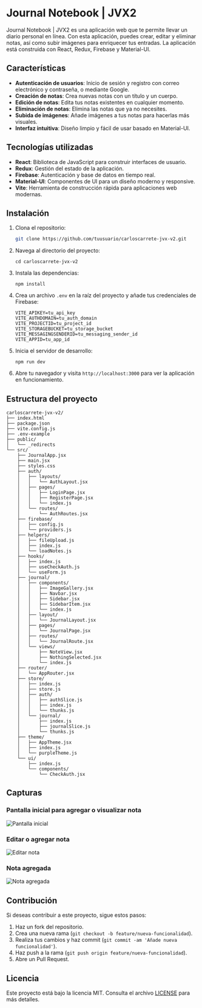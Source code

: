 
# Journal Notebook | JVX2

Journal Notebook | JVX2 es una aplicación web que te permite llevar un diario personal en línea. Con esta aplicación, puedes crear, editar y eliminar notas, así como subir imágenes para enriquecer tus entradas. La aplicación está construida con React, Redux, Firebase y Material-UI.

## Características

- **Autenticación de usuarios**: Inicio de sesión y registro con correo electrónico y contraseña, o mediante Google.
- **Creación de notas**: Crea nuevas notas con un título y un cuerpo.
- **Edición de notas**: Edita tus notas existentes en cualquier momento.
- **Eliminación de notas**: Elimina las notas que ya no necesites.
- **Subida de imágenes**: Añade imágenes a tus notas para hacerlas más visuales.
- **Interfaz intuitiva**: Diseño limpio y fácil de usar basado en Material-UI.

## Tecnologías utilizadas

- **React**: Biblioteca de JavaScript para construir interfaces de usuario.
- **Redux**: Gestión del estado de la aplicación.
- **Firebase**: Autenticación y base de datos en tiempo real.
- **Material-UI**: Componentes de UI para un diseño moderno y responsive.
- **Vite**: Herramienta de construcción rápida para aplicaciones web modernas.

## Instalación

1. Clona el repositorio:

   ```bash
   git clone https://github.com/tuusuario/carloscarrete-jvx-v2.git
2.  Navega al directorio del proyecto:

	    cd carloscarrete-jvx-v2
    
3.  Instala las dependencias:

	    npm install
    
4.  Crea un archivo  `.env`  en la raíz del proyecto y añade tus credenciales de Firebase:
    
	    VITE_APIKEY=tu_api_key
	    VITE_AUTHDOMAIN=tu_auth_domain
	    VITE_PROJECTID=tu_project_id
	    VITE_STORAGEBUCKET=tu_storage_bucket
	    VITE_MESSAGINGSENDERID=tu_messaging_sender_id
	    VITE_APPID=tu_app_id
    
5.  Inicia el servidor de desarrollo:

	    npm run dev
    
7.  Abre tu navegador y visita  `http://localhost:3000`  para ver la aplicación en funcionamiento.
    

## Estructura del proyecto

    carloscarrete-jvx-v2/
	├── index.html
	├── package.json
	├── vite.config.js
	├── .env-example
	├── public/
	│   └── _redirects
	└── src/
	    ├── JournalApp.jsx
	    ├── main.jsx
	    ├── styles.css
	    ├── auth/
	    │   ├── layouts/
	    │   │   └── AuthLayout.jsx
	    │   ├── pages/
	    │   │   ├── LoginPage.jsx
	    │   │   ├── RegisterPage.jsx
	    │   │   └── index.js
	    │   └── routes/
	    │       └── AuthRoutes.jsx
	    ├── firebase/
	    │   ├── config.js
	    │   └── providers.js
	    ├── helpers/
	    │   ├── fileUpload.js
	    │   ├── index.js
	    │   └── loadNotes.js
	    ├── hooks/
	    │   ├── index.js
	    │   ├── useCheckAuth.js
	    │   └── useForm.js
	    ├── journal/
	    │   ├── components/
	    │   │   ├── ImageGallery.jsx
	    │   │   ├── Navbar.jsx
	    │   │   ├── Sidebar.jsx
	    │   │   ├── SidebarItem.jsx
	    │   │   └── index.js
	    │   ├── layout/
	    │   │   └── JournalLayout.jsx
	    │   ├── pages/
	    │   │   └── JournalPage.jsx
	    │   ├── routes/
	    │   │   └── JournalRoute.jsx
	    │   └── views/
	    │       ├── NoteView.jsx
	    │       ├── NothingSelected.jsx
	    │       └── index.js
	    ├── router/
	    │   └── AppRouter.jsx
	    ├── store/
	    │   ├── index.js
	    │   ├── store.js
	    │   ├── auth/
	    │   │   ├── authSlice.js
	    │   │   ├── index.js
	    │   │   └── thunks.js
	    │   └── journal/
	    │       ├── index.js
	    │       ├── journalSlice.js
	    │       └── thunks.js
	    ├── theme/
	    │   ├── AppTheme.jsx
	    │   ├── index.js
	    │   └── purpleTheme.js
	    └── ui/
	        ├── index.js
	        └── components/
	            └── CheckAuth.jsx

## Capturas
### Pantalla inicial para agregar o visualizar nota
![Pantalla inicial](https://raw.githubusercontent.com/carloscarrete/jvx-v2/refs/heads/main/captures/nota1.png)


### Editar o agregar nota
![Editar nota](https://github.com/carloscarrete/jvx-v2/blob/main/captures/nota2.png?raw=true)

### Nota agregada
![Nota agregada](https://github.com/carloscarrete/jvx-v2/blob/main/captures/nota3.png?raw=true)

## Contribución
Si deseas contribuir a este proyecto, sigue estos pasos:
1.  Haz un fork del repositorio.
2.  Crea una nueva rama (`git checkout -b feature/nueva-funcionalidad`).
3.  Realiza tus cambios y haz commit (`git commit -am 'Añade nueva funcionalidad'`).    
4.  Haz push a la rama (`git push origin feature/nueva-funcionalidad`).   
5.  Abre un Pull Request.
## Licencia
Este proyecto está bajo la licencia MIT. Consulta el archivo  [LICENSE](https://license/)  para más detalles.